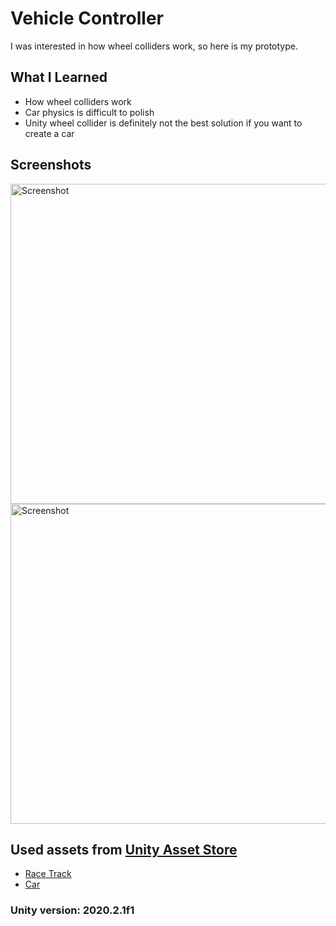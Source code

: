 # Vehicle Controller
 
I was interested in how wheel colliders work, so here is my prototype.

## What I Learned

* How wheel colliders work
* Car physics is difficult to polish
* Unity wheel collider is definitely not the best solution if you want to create a car

## Screenshots

<img alt="Screenshot" width="512" align="center" src="https://github.com/BaggyGishev/Vehicle-Controller/blob/main/GithubContents/Screenshot_1.png?raw=true">
<img alt="Screenshot" width="512" align="center" src="https://github.com/BaggyGishev/Vehicle-Controller/blob/main/GithubContents/Screenshot_2.png?raw=true">

## Used assets from [Unity Asset Store](https://assetstore.unity.com/)
* [Race Track](https://assetstore.unity.com/packages/3d/environments/roadways/race-tracks-140501)
* [Car](https://assetstore.unity.com/packages/3d/vehicles/land/modern-sports-car-2-2197)

### Unity version: **2020.2.1f1**
